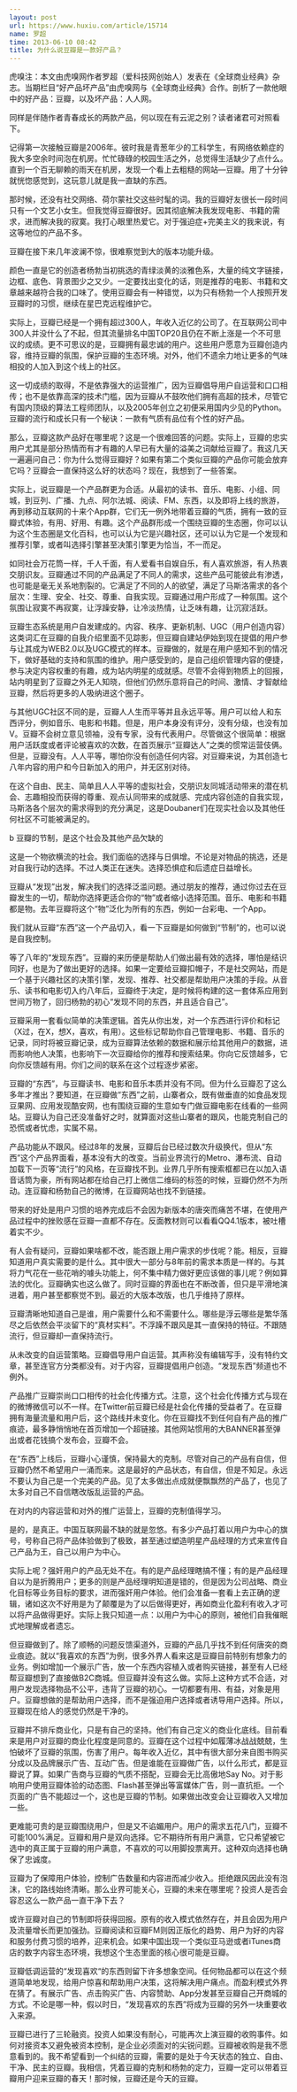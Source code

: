 ```yaml
---
layout: post
url: https://www.huxiu.com/article/15714
name: 罗超
time: 2013-06-10 08:42
title: 为什么说豆瓣是一款好产品？
---
```

虎嗅注：本文由虎嗅网作者罗超（爱科技网创始人）发表在《全球商业经典》杂志。当期栏目“好产品坏产品”由虎嗅网与《全球商业经典》合作。剖析了一款他眼中的好产品：豆瓣，以及坏产品：人人网。

同样是伴随作者青春成长的两款产品，何以现在有云泥之别？读者诸君可对照看下。

记得第一次接触豆瓣是2006年。彼时我是青葱年少的工科学生，有网络依赖症的我大多空余时间泡在机房。忙忙碌碌的校园生活之外，总觉得生活缺少了点什么。直到一个百无聊赖的雨天在机房，发现一个看上去粗糙的网站—豆瓣。用了十分钟就恍惚感觉到，这玩意儿就是我一直缺的东西。

那时候，还没有社交网络、荷尔蒙社交这些时髦的词。我的豆瓣好友很长一段时间只有一个文艺小女生。但我觉得豆瓣很好。因其彻底解决我发现电影、书籍的需求，进而解决我的寂寞。我打心眼里热爱它。对于强迫症+完美主义的我来说，有这等地位的产品不多。

豆瓣在接下来几年波澜不惊，很难察觉到大的版本功能升级。

颜色一直是它的创造者杨勃当初挑选的青绿淡黄的淡雅色系，大量的纯文字链接，边框、底色、背景图少之又少。一定要找出变化的话，则是推荐的电影、书籍和文章越来越符合我的口味了。使用豆瓣会有一种错觉，以为只有杨勃一个人按照开发豆瓣时的习惯，继续在星巴克远程维护它。

实际上，豆瓣已经是一个拥有超过300人，年收入近亿的公司了。在互联网公司中300人并没什么了不起，但其流量排名中国TOP20且仍在不断上涨是一个不可思议的成绩。更不可思议的是，豆瓣拥有最忠诚的用户。这些用户愿意为豆瓣创造内容，维持豆瓣的氛围，保护豆瓣的生态环境。对外，他们不遗余力地让更多的气味相投的人加入到这个线上的社区。

这一切成绩的取得，不是依靠强大的运营推广，因为豆瓣倡导用户自运营和口口相传；也不是依靠高深的技术门槛，因为豆瓣从不鼓吹他们拥有高超的技术，尽管它有国内顶级的算法工程师团队，以及2005年创立之初便采用国内少见的Python。豆瓣的流行和成长只有一个秘诀：一款有气质有品位有个性的好产品。

那么，豆瓣这款产品好在哪里呢？这是一个很难回答的问题。实际上，豆瓣的忠实用户尤其是部分热情而有才有趣的人早已有大量的溢美之词献给豆瓣了。我这几天一遍遍问自己：你为什么觉得豆瓣好？如果有第二个类似豆瓣的产品你可能会放弃它吗？豆瓣会一直保持这么好的状态吗？现在，我想到了一些答案。

实际上，说豆瓣是一个产品群更为合适。从最初的读书、音乐、电影、小组、同城，到豆列、广播、九点、阿尔法城、阅读、FM、东西，以及即将上线的旅游，再到移动互联网的十来个App群，它们无一例外地带着豆瓣的气质，拥有一致的豆瓣式体验，有用、好用、有趣。这个产品群形成一个围绕豆瓣的生态圈，你可以认为这个生态圈是文化百科，也可以认为它是兴趣社区，还可以认为它是一个发现和推荐引擎，或者叫选择引擎甚至决策引擎更为恰当，不一而足。

如同社会万花筒一样，千人千面，有人爱看书自娱自乐，有人喜欢旅游，有人热衷交朋识友。豆瓣通过不同的产品满足了不同人的需求，这些产品可能彼此有渗透，也可能是毫无关系地割裂的。它满足了不同的人的欲望，满足了马斯洛需求的各个层次：生理、安全、社交、尊重、自我实现。豆瓣通过用户形成了一种氛围。这个氛围让寂寞不再寂寞，让浮躁安静，让冷淡热情，让乏味有趣，让沉寂活跃。

豆瓣生态系统是用户自发建成的。内容、秩序、更新机制、UGC（用户创造内容）这类词汇在豆瓣的自我介绍里面不见踪影，但豆瓣自建站伊始到现在提倡的用户参与让其成为WEB2.0以及UGC模式的样本。豆瓣做的，就是在用户感知不到的情况下，做好基础的支持和氛围的维护。用户感受到的，是自己组织管理内容的便捷，参与决定内容权重的有趣，成为站内明星的成就感。尽管不会得到物质上的回报，站内明星到了豆瓣之外无人知晓，但他们仍然乐意将自己的时间、激情、才智献给豆瓣，然后将更多的人吸纳进这个圈子。

与其他UGC社区不同的是，豆瓣人人生而平等并且永远平等。用户可以给人和东西评分，例如音乐、电影和书籍。但是，用户本身没有评分，没有分级，也没有加V。豆瓣不会树立意见领袖，没有专家，没有代表用户。尽管做这个很简单：根据用户活跃度或者评论被喜欢的次数，在首页展示“豆瓣达人”之类的惯常运营伎俩。但是，豆瓣没有。人人平等，哪怕你没有创造任何内容。对豆瓣来说，为其创造七八年内容的用户和今日新加入的用户，并无区别对待。

在这个自由、民主、简单且人人平等的虚拟社会，交朋识友同城活动带来的潜在机会、志趣相投而获得的尊重、观点认同带来的成就感、完成内容创造的自我实现，马斯洛各个层次的需求得到的充分满足，这是Doubaner们在现实社会以及其他任何社区不可能被满足的。

b 豆瓣的节制，是这个社会及其他产品欠缺的

这是一个物欲横流的社会。我们面临的选择与日俱增。不论是对物品的挑选，还是对自我行动的选择。不过人类正在迷失。选择恐惧症和后遗症日益增长。

豆瓣从“发现”出发，解决我们的选择泛滥问题。通过朋友的推荐，通过你过去在豆瓣发生的一切，帮助你选择更适合你的“物”或者缩小选择范围。音乐、电影和书籍都是物。去年豆瓣将这个“物”泛化为所有的东西，例如一台彩电、一个App。

我们就从豆瓣“东西”这一个产品切入，看一下豆瓣是如何做到“节制”的，也可以说是自我控制。

等了八年的“发现东西”。豆瓣的来历便是帮助人们做出最有效的选择，哪怕是结识同好，也是为了做出更好的选择。如果一定要给豆瓣扣帽子，不是社交网站，而是一个基于兴趣社区的决策引擎，发现、推荐、社交都是帮助用户决策的手段。从音乐、读书和电影切入约八年后，豆瓣终于决定，是时候将构建的这一套体系应用到世间万物了，回归杨勃的初心“发现不同的东西，并且适合自己”。

豆瓣采用一套看似简单的决策逻辑。首先从你出发，对一个东西进行评价和标记（X过，在X，想X，喜欢，有用）。这些标记帮助你自己管理电影、书籍、音乐的记录，同时将被豆瓣记录，成为豆瓣算法依赖的数据和展示给其他用户的数据，进而影响他人决策，也影响下一次豆瓣给你的推荐和搜索结果。你向它反馈越多，它向你反馈越有用。你们之间的联系在这个过程逐步紧密。

豆瓣的“东西”，与豆瓣读书、电影和音乐本质并没有不同。但为什么豆瓣忍了这么多年才推出？要知道，在豆瓣做“东西”之前，山寨者众，既有做垂直的如食品发现豆果网、应用发现酷安网，也有围绕豆瓣的生意如专门做豆瓣电影在线看的一些网站。豆瓣认为自己还没准备好之时，就算面对这些山寨者的跟风，也能克制自己的恐慌或者忧虑，实属不易。

产品功能从不跟风。经过8年的发展，豆瓣后台已经过数次升级换代，但从“东西”这个产品界面看，基本没有大的改变。当前业界流行的Metro、瀑布流、自动加载下一页等“流行”的风格，在豆瓣找不到。业界几乎所有搜索框都已在以加入语音话筒为豪，所有网站都在给自己打上微信二维码的标签的时候，豆瓣仍然不为所动。连豆瓣和杨勃自己的微博，在豆瓣网站也找不到链接。

带来的好处是用户习惯的培养完成后不会因为新版本的唐突而痛苦不堪，在使用产品过程中的挫败感在豆瓣一直都不存在。反面教材则可以看看QQ4.1版本，被吐槽着实不少。

有人会有疑问，豆瓣如果啥都不改，能否跟上用户需求的步伐呢？能。相反，豆瓣知道用户真实需要的是什么。其中很大一部分与8年前的需求本质是一样的。与其将力气花在一些花哨的噱头功能上，何不集中精力做好更应该做的事儿呢？例如算法的优化。豆瓣确实也这么做了。同时豆瓣的界面也在不断改善，但只是平滑地演进着，用户甚至都察觉不到。最近的大版本改版，也几乎维持了原样。

豆瓣清晰地知道自己是谁，用户需要什么和不需要什么。哪些是浮云哪些是繁华落尽之后依然会平淡留下的“真材实料”。不浮躁不跟风是其一直保持的特征。不跟随流行，但豆瓣却一直保持流行。

从未改变的自运营策略。豆瓣倡导用户自运营。其声称没有编辑写手，没有特约文章，甚至连官方分类都没有。对于内容，豆瓣提倡用户创造。“发现东西”频道也不例外。

产品推广豆瓣崇尚口口相传的社会化传播方式。注意，这个社会化传播方式与现在的微博微信可以不一样。在Twitter前豆瓣已经是社会化传播的受益者了。在豆瓣拥有海量流量和用户后，这个路线并未变化。你在豆瓣找不到任何自有产品的推广痕迹，最多静悄悄地在首页增加一个超链接。其他网站惯用的大BANNER甚至弹出或者花钱搞个发布会，豆瓣不会。

在“东西”上线后，豆瓣小心谨慎，保持最大的克制。尽管对自己的产品有自信，但豆瓣仍然不希望用户一涌而来。这是最好的产品状态，有自信，但是不知足。永远不要认为自己是一个完美的产品。见了太多做出点成就便飘飘然的产品了，也见了太多对自己不自信瞎改版乱运营的产品。

在对内的内容运营和对外的推广运营上，豆瓣的克制值得学习。

是的，是真正。中国互联网最不缺的就是忽悠。有多少产品打着以用户为中心的旗号，号称自己将产品体验做到了极致，甚至通过塑造明星产品经理的方式来宣传自己产品为王，自己以用户为中心。

实际上呢？强奸用户的产品无处不在。有的是产品经理瞎搞不懂；有的是产品经理自以为是折腾用户；更多的则是产品经理明知道是错的，但是因为公司战略、商业化目标等业务目标的要求，进而强奸用户体验。他们会准备一套看上去正确的逻辑，诸如这次不好用是为了颠覆是为了以后做得更好，再如商业化盈利有收入才可以将产品做得更好。实际上我只知道一点：以用户为中心的原则，被他们自我催眠式地理解或者遗忘。

但豆瓣做到了。除了顺畅的问题反馈渠道外，豆瓣的产品几乎找不到任何唐突的商业痕迹。就以“我喜欢的东西”为例，很多外界人看来这是豆瓣目前特别有想象力的业务。例如增加一个展示广告，放一个东西内容植入或者购买链接，甚至有人已经帮豆瓣想到了直接做B2C商城。但豆瓣并没有这么做。实际上这种方式不合适，对用户发现选择物品不公平，违背了豆瓣的初心。一切都要有用、有益，对象是用户。豆瓣想做的是帮助用户选择，而不是强迫用户选择或者诱导用户选择。所以，豆瓣现在给人的感觉仍然是干净的。

豆瓣并不排斥商业化，只是有自己的坚持。他们有自己定义的商业化底线。目前看来是用户对豆瓣的商业化程度是同意的。豆瓣在这个过程中如履薄冰战战兢兢，生怕破坏了豆瓣的氛围，伤害了用户。每年收入近亿，其中有很大部分来自图书购买分成以及品牌展示广告、互动广告。但是谁能在豆瓣做广告，以什么形式，都是豆瓣说了算。如果广告商与豆瓣的气质不搭配，豆瓣会无比高傲地Say No。对于影响用户使用豆瓣体验的动态图、Flash甚至弹出等富媒体广告，则一直抗拒。一个页面的广告不能超过一个，这也是豆瓣的节制。如果做出改变会让豆瓣收入又增加一些。

更难能可贵的是豆瓣围绕用户，但是又不谄媚用户。用户的需求五花八门，豆瓣不可能100%满足。豆瓣和用户是双向选择。它不期待所有用户满意，它只希望被它选中的真正属于豆瓣的用户满意，不喜欢的可以用脚投票离开。这种双向选择也确保了忠诚度。

豆瓣为了保障用户体验，控制广告数量和内容进而减少收入。拒绝跟风因此没有泡沫，它的路线始终清晰。那么业界可能关心，豆瓣的未来在哪里呢？投资人是否会容忍这么一款产品一直干净下去？

或许豆瓣对自己的节制即将获得回报。原有的收入模式依然存在，并且会因为用户及流量增长而更加强劲。豆瓣阅读和豆瓣FM则因正版化的趋势、用户为好的内容和服务付费习惯的培养，迎来机会。如果中国出现一个类似亚马逊或者iTunes商店的数字内容生态环境，我想这个生态里面的核心很可能是豆瓣。

豆瓣低调运营的“发现喜欢“的东西则留下许多想象空间。任何物品都可以在这个频道简单地发现，给用户惊喜和帮助用户决策，这将解决用户痛点。而盈利模式外界在猜了。有展示广告、点击购买广告、内容赞助、App分发甚至豆瓣自己开商城的方式。不论是哪一种，假以时日，“发现喜欢的东西”将成为豆瓣的另外一块重要收入来源。

豆瓣已进行了三轮融资。投资人如果没有耐心，可能再次上演豆瓣的收购事件。如何对接资本又避免被资本控制，是企业必须面对的尖锐问题。豆瓣被收购是我不愿意看到的。我不希望看到一个纠结的豆瓣，需要的是处于今天状态的独立、自由、干净、民主的豆瓣。我相信，凭着豆瓣的克制和杨勃的定力，豆瓣一定可以带着豆瓣用户迎来豆瓣的春天！那时候，豆瓣还是今天的豆瓣。

